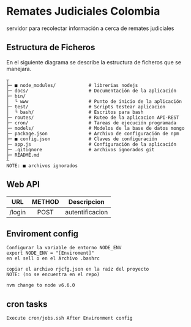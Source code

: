 # Remates Judiciales Colombia

servidor para recolectar información a cerca de remates judiciales

## Estructura de Ficheros

En el siguiente diagrama se describe la estructura de ficheros que se manejara.


    ┬
    ├─ ■ node_modules/            # librerias nodejs
    ├─ docs/                      # Documentación de la aplicación
    ├─ bin/
    │  └ www                      # Punto de inicio de la aplicación
    ├─ test/                      # Scripts testear aplicacion
    │  └ bash/                    # Escritos para bash
    ├─ routes/                    # Ruteo de la aplicacion API-REST
    ├─ cron/                      # Tareas de ejecución programada
    ├─ models/                    # Modelos de la base de datos mongo
    ├─ package.json               # Archivo de configuración de npm
    ├─ ■ config.json              # Claves de configuración
    ├─ app.js                     # Configuración de la aplicación
    ├─ .gitignore                 # archivos ignorados git
    ├─ README.md
    ┴
    NOTE: ■ archivos ignorados



## Web API


| URL | METHOD | Descripcion |
|-----|:--------:|-------------|
| /login   | POST | autentificacion |

##  Enviroment config

    Configurar la variable de entorno NODE_ENV
    export NODE_ENV = "[Enviroment]"
    en el sell o en el Archivo .bashrc

    copiar el archivo rjcfg.json en la raíz del proyecto
    NOTE: (no se encuentra en el repo)

    nvm change to node v6.6.0

## cron tasks

    Execute cron/jobs.ssh After Environment config

